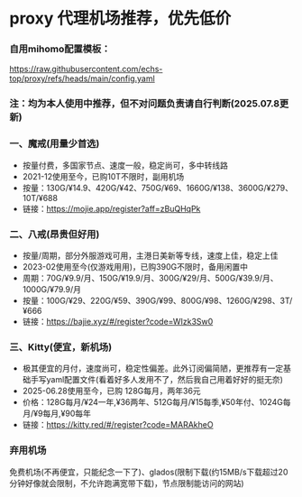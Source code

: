 # proxy 代理机场推荐，优先低价

### 自用mihomo配置模板：
https://raw.githubusercontent.com/echs-top/proxy/refs/heads/main/config.yaml

### 注：均为本人使用中推荐，但不对问题负责请自行判断(2025.07.8更新)

### 一、魔戒(用量少首选)
- 按量付费，多国家节点、速度一般，稳定尚可，多中转线路
- 2021-12使用至今，已购10T不限时，副用机场
- 按量：130G/¥14.9、420G/¥42、750G/¥69、1660G/¥138、3600G/¥279、10T/¥688
- 链接：https://mojie.app/register?aff=zBuQHqPk

### 二、八戒(昂贵但好用)
- 按量/周期，部分外服游戏可用，主港日美新等专线，速度上佳，稳定上佳
- 2023-02使用至今(仅游戏用用)，已购390G不限时，备用闲置中
- 周期：70G/¥9.9/月、150G/¥19.9/月、300G/¥29/月、500G/¥39.9/月、1000G/¥79.9/月
- 按量：100G/¥29、220G/¥59、390G/¥99、800G/¥98、1260G/¥298、3T/¥666
- 链接：https://bajie.xyz/#/register?code=WIzk3Sw0

### 三、Kitty(便宜，新机场)
- 极其便宜的月付，速度尚可，稳定性偏差。此外订阅偏简陋，更推荐有一定基础手写yaml配置文件(看着好多人发用不了，然后我自己用着好好的挺无奈)
- 2025-06.28使用至今，已购 128G每月，两年36元
- 价格：128G每月/¥24一年,¥36两年、512G每月/¥15每季,¥50年付、1024G每月/¥9每月,¥90每年
- 链接：https://kitty.red/#/register?code=MARAkheO


### 弃用机场
免费机场(不再便宜，只能纪念一下了)、glados(限制下载(约15MB/s下载超过20分钟好像就会限制，不允许跑满宽带下载)，节点限制能访问的网站)
